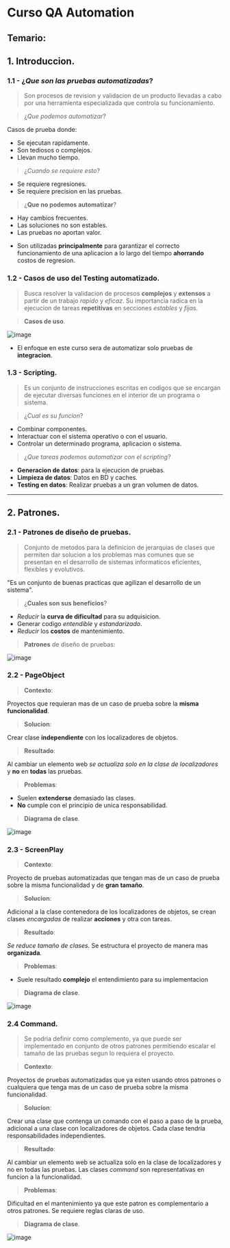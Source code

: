 # Curso QA Automation

## Temario:

## 1. Introduccion.

### 1.1 - ¿_Que son las pruebas automatizadas_?
> Son procesos de revision y validacion de un producto
llevadas a cabo por una herramienta especializada
que controla su funcionamiento.

> ¿_Que podemos automatizar_?

Casos de prueba donde:
- Se ejecutan rapidamente.
- Son tediosos o complejos.
- Llevan mucho tiempo.

> ¿_Cuando se requiere esto_?
- Se requiere regresiones.
- Se requiere precision en las pruebas.

> ¿__Que no podemos automatizar__?
- Hay cambios frecuentes.
- Las soluciones no son estables.
- Las pruebas no aportan valor.

* Son utilizadas __principalmente__ para garantizar el correcto funcionamiento de una aplicacion a lo largo del
tiempo __ahorrando__ costos de regresion.
### 1.2 - Casos de uso del Testing automatizado.
> Busca resolver la validacion de procesos __complejos__
y __extensos__ a partir de un trabajo _rapido_ y _eficaz_.
Su importancia radica en la ejecucion de tareas
__repetitivas__ en secciones _estables_ y _fijas_.


> __Casos de uso__.

![image](https://user-images.githubusercontent.com/120741890/214369054-7b43d7bb-d2e4-412d-a1a2-cde8040d6515.png)

* El enfoque en este curso sera de automatizar
solo pruebas de __integracion__.

### 1.3 - Scripting.
> Es un conjunto de instrucciones escritas en codigos
que se encargan de ejecutar diversas funciones en el
interior de un programa o sistema.

> ¿_Cual es su funcion_?
- Combinar componentes.
- Interactuar con el sistema operativo o con el usuario.
- Controlar un determinado programa, aplicacion o sistema.

> ¿_Que tareas podemos automatizar con el scripting_?
- __Generacion de datos__: para la ejecucion de pruebas.
- __Limpieza de datos__: Datos en BD y caches.
- __Testing en datos__: Realizar pruebas a un gran volumen de datos.

---

## 2. __Patrones__.

### 2.1 - Patrones de diseño de pruebas.
> Conjunto de metodos para la definicion de jerarquias
de clases que permiten dar solucion a los problemas
mas comunes que se presentan en el desarrollo
de sistemas informaticos eficientes, flexibles y evolutivos.

"Es un conjunto de buenas practicas que agilizan el 
desarrollo de un sistema".

> ¿__Cuales son sus beneficios__?
- _Reducir_ la __curva de dificultad__ para su adquisicion.
- Generar codigo _entendible_ y _estandarizado_.
- _Reducir_ los __costos__ de mantenimiento.

> __Patrones__ de diseño de pruebas:

![image](https://user-images.githubusercontent.com/120741890/214372227-b2e50be0-cff4-4fa0-88a1-cd85af087145.png)

### 2.2 - PageObject

> __Contexto__:

Proyectos que requieran mas de un caso de prueba
sobre la __misma funcionalidad__.

> __Solucion__:

Crear clase __independiente__ con los localizadores
de objetos.

> __Resultado__:

Al cambiar un elemento web _se actualiza solo en la 
clase de localizadores_ y __no__ en __todas__ las pruebas.

> __Problemas__: 
- Suelen __extenderse__ demasiado las clases.
- __No__ cumple con el principio de unica responsabilidad.

> __Diagrama de clase__.

![image](https://user-images.githubusercontent.com/120741890/214373976-6dd848bc-3aff-4905-b8e9-6c4366e9943c.png)


### 2.3 - ScreenPlay

> __Contexto__:

Proyecto de pruebas automatizadas que tengan
mas de un caso de prueba sobre la misma
funcionalidad y de __gran tamaño__.

> __Solucion__:

Adicional a la clase contenedora de los localizadores
de objetos, se crean clases _encargadas_ de realizar
__acciones__ y otra con tareas.

> __Resultado__:

_Se reduce tamaño de clases_.
Se estructura el proyecto de manera
mas __organizada__.

> __Problemas__:

- Suele resultado __complejo__ el entendimiento para su implementacion

> __Diagrama de clase__.

![image](https://user-images.githubusercontent.com/120741890/214375999-ebab841b-1a4d-4531-acf0-43930b30f40a.png)

### 2.4 Command.
> Se podria definir como complemento, ya que puede
ser implementado en conjunto de otros patrones
permitiendo escalar el tamaño de las pruebas segun
lo requiera el proyecto.

> __Contexto__:

Proyectos de pruebas automatizadas que ya esten
usando otros patrones o cualquiera que tenga mas de
un caso de prueba sobre la misma funcionalidad.

> __Solucion__:

Crear una clase que contenga un comando con el paso
a paso de la prueba, adicional a una clase con localizadores
de objetos. Cada clase tendria responsabilidades
independientes.

> __Resultado__:

Al cambiar un elemento web se actualiza solo en la clase
de localizadores y no en todas las pruebas.
Las clases _command_ son representativas en funcion
a la funcionalidad.


> __Problemas__:

Dificultad en el mantenimiento ya que este patron es
complementario a otros patrones.
Se requiere reglas claras de uso.

> __Diagrama de clase__.

![image](https://user-images.githubusercontent.com/120741890/214379249-5f02ba33-bbec-4cb2-a946-b705c983e8c9.png)
